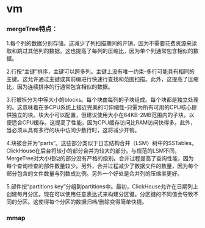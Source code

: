 # vm

### mergeTree特点：

1.每个列的数据分别存储。这减少了列扫描期间的开销，因为不需要花费资源来读取和跳过其他列的数据。这也提高了每列的压缩比，因为单个列通常包含相似的数据。

2.行按“主键”排序，主键可以跨多列。主键上没有唯一约束-多行可能具有相同的主键。这允许通过主键或其前缀进行快速行查找和范围扫描。此外，这提高了压缩比，因为连续排序的行通常包含相似的数据。

3.行被拆分为中等大小的blocks。每个块由每列的子块组成。每个块都是独立处理的。这意味着在多CPU系统上接近完美的可伸缩性-只需为所有可用的CPU核心提供独立的块。块大小可以配置，但建议使用大小在64KB-2MB范围内的子块，以便适合CPU缓存。这提高了性能，因为CPU缓存访问比RAM访问快得多。此外，当必须从具有多行的块中访问少数行时，这将减少开销。

4.块被合并为“parts”。这些部分类似于日志结构合并（LSM）树中的SSTables。ClickHouse在后台将较小的部分合并为较大的部分。与规范的LSM不同，MergeTree对大小相似的部分没有严格的级别。合并过程提高了查询性能，因为每个查询检查的部件数量较少。另外，合并过程减少了数据文件的数量，因为每个部分包含的文件数量与列数成比例。另外一个好处是合并列的压缩率更好。

5.部件按“partitions key”分组到partitions中。最初，ClickHouse允许在日期列上创建每月分区。现在可以使用任意表达式来构建分区键。分区键的不同值会导致不同的分区。这使得每个分区的数据归档/删除变得简单快捷。

### mmap 

